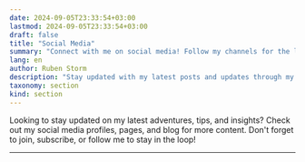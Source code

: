 ```yaml
---
date: 2024-09-05T23:33:54+03:00
lastmod: 2024-09-05T23:33:54+03:00
draft: false
title: "Social Media"
summary: "Connect with me on social media! Follow my channels for the latest updates, travel tips, lifestyle inspiration, and more."
lang: en
author: Ruben Storm
description: "Stay updated with my latest posts and updates through my social media channels."
taxonomy: section
kind: section
---
```

Looking to stay updated on my latest adventures, tips, and insights? Check out my social media profiles, pages, and blog for more content. Don't forget to join, subscribe, or follow me to stay in the loop!

---
